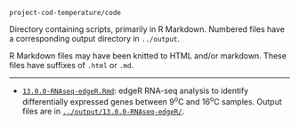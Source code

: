 `project-cod-temperature/code`

Directory containing scripts, primarily in R Markdown. Numbered files have a corresponding output directory in `../output`.

R Markdown files may have been knitted to HTML and/or markdown. These files have suffixes of `.html` or `.md`.

---

- [`13.0.0-RNAseq-edgeR.Rmd`](./13.0.0-RNAseq-edgeR.Rmd): edgeR RNA-seq analysis to identify differentially expressed genes between 9<sup>o</sup>C and 16<sup>o</sup>C samples. Output files are in [`../output/13.0.0-RNAseq-edgeR/`](../output/13.0.0-RNAseq-edgeR/).
